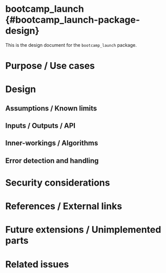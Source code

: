 bootcamp_launch {#bootcamp_launch-package-design}
===========

This is the design document for the `bootcamp_launch` package.


# Purpose / Use cases
<!-- Required -->
<!-- Things to consider:
    - Why did we implement this feature? -->


# Design
<!-- Required -->
<!-- Things to consider:
    - How does it work? -->


## Assumptions / Known limits
<!-- Required -->

## Inputs / Outputs / API
<!-- Required -->
<!-- Things to consider:
    - How do you use the package / API? -->


## Inner-workings / Algorithms
<!-- If applicable -->


## Error detection and handling
<!-- Required -->


# Security considerations
<!-- Required -->
<!-- Things to consider:
- Spoofing (How do you check for and handle fake input?)
- Tampering (How do you check for and handle tampered input?)
- Repudiation (How are you affected by the actions of external actors?).
- Information Disclosure (Can data leak?).
- Denial of Service (How do you handle spamming?).
- Elevation of Privilege (Do you need to change permission levels during execution?) -->


# References / External links
<!-- Optional -->


# Future extensions / Unimplemented parts
<!-- Optional -->


# Related issues
<!-- Required -->
